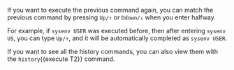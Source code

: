 If you want to execute the previous command again, you can match the previous command by pressing `Up/↑` or `Ddown/↓` when you enter halfway.

For example, if `sysenv USER` was executed before, then after entering `sysenv US`, you can type `Up/↑`, and it will be automatically completed as `sysenv USER`.

If you want to see all the history commands, you can also view them with the `history`{{execute T2}} command.
